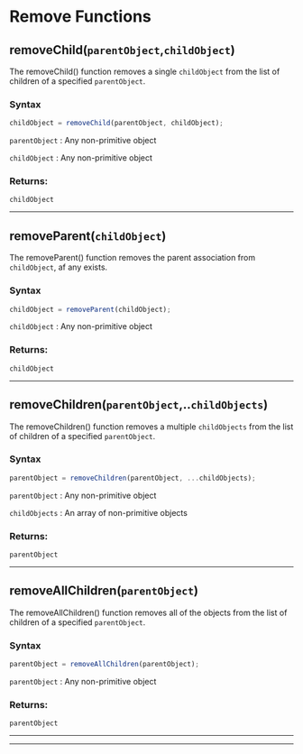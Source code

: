 # Remove Functions

## removeChild(`parentObject`,`childObject`)

The removeChild() function removes a single `childObject` from the list of children of a specified `parentObject`.

### Syntax

```js
childObject = removeChild(parentObject, childObject);
```

`parentObject`
: Any non-primitive object

`childObject`
: Any non-primitive object

### Returns:

`childObject`

---

## removeParent(`childObject`)

The removeParent() function removes the parent association from `childObject`, af any exists.

### Syntax

```js
childObject = removeParent(childObject);
```

`childObject`
: Any non-primitive object

### Returns:

`childObject`

---

## removeChildren(`parentObject`,..`childObjects`)

The removeChildren() function removes a multiple `childObjects` from the list of children of a specified `parentObject`.

### Syntax

```js
parentObject = removeChildren(parentObject, ...childObjects);
```

`parentObject`
: Any non-primitive object

`childObjects`
: An array of non-primitive objects

### Returns:

`parentObject`

---

## removeAllChildren(`parentObject`)

The removeAllChildren() function removes all of the objects from the list of children of a specified `parentObject`.

### Syntax

```js
parentObject = removeAllChildren(parentObject);
```

`parentObject`
: Any non-primitive object

### Returns:

`parentObject`

---

---
